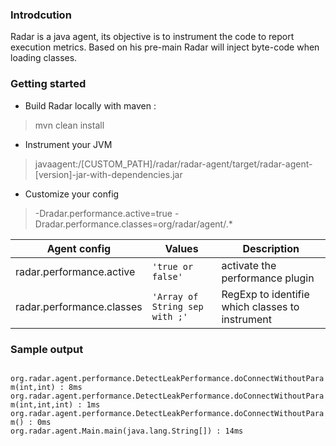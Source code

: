 ### Introdcution
Radar is a java agent, its objective is to instrument the code to report execution metrics.
Based on his pre-main Radar will inject byte-code when loading classes.

### Getting started
- Build Radar locally with maven :
> mvn clean install
- Instrument your JVM
>javaagent:/[CUSTOM_PATH]/radar/radar-agent/target/radar-agent-[version]-jar-with-dependencies.jar
- Customize your config
>-Dradar.performance.active=true -Dradar.performance.classes=org/radar/agent/.*
> 
| Agent config              | Values                         | Description                                     |
|---------------------------|--------------------------------|-------------------------------------------------|
| radar.performance.active  | `'true or false'`              | activate the performance plugin                 |
| radar.performance.classes | `'Array of String sep with ;'` | RegExp to identifie which classes to instrument |

### Sample output
<code>
org.radar.agent.performance.DetectLeakPerformance.doConnectWithoutParam(int,int) : 8ms
org.radar.agent.performance.DetectLeakPerformance.doConnectWithoutParam(int,int,int) : 1ms
org.radar.agent.performance.DetectLeakPerformance.doConnectWithoutParam() : 0ms
org.radar.agent.Main.main(java.lang.String[]) : 14ms
</code>